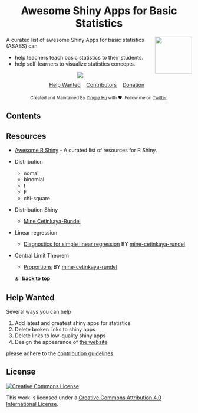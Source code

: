 <h1 style="text-align: center">Awesome Shiny Apps for Basic Statistics </h1>

<div style="text-align: right;"> <a href = "https://www.rstudio.com"><img src="https://www.rstudio.com/wp-content/uploads/2014/04/shiny.png" align="right" width="100"></a></div>


<p id="intro">A curated list of awesome Shiny Apps for basic statistics (ASABS) can </p>

* help teachers teach basic statistics to their students.
* help self-learners to visualize statistics concepts.

<div style="text-align: center; padding-bottom:10px"> <a href="https://travis-ci.org/huyingjie/Awesome-shiny-apps-for-basic-statistics"><img src="https://travis-ci.org/huyingjie/Awesome-shiny-apps-for-basic-statistics.svg?branch=master"></a> </div>

<div align="center">
	<a href="#Help-Wanted">Help Wanted</a>&nbsp;&nbsp;&nbsp;
	<a href="https://github.com/huyingjie/Awesome-shiny-apps-for-basic-statistics/graphs/contributors">Contributors</a>&nbsp;&nbsp;&nbsp;
	<a href="https://www.patreon.com/yingjiehu" target="_blank">Donation</a>&nbsp;&nbsp;&nbsp;
</div>


<div align="center" style="padding-top:20px">
	<sub>Created and Maintained By <a href="http:yingjiehu.com" target="_blank">Yingjie Hu</a> with ❤️ &nbsp;Follow me on <a href="https://twitter.com/yingjieYJH" target="_blank">Twitter</a>.</sub>
</div>


<a id="table-of-contents"></a>
## Contents


## Resources

* [Awesome R Shiny](https://github.com/grabear/awesome-rshiny) - A curated list of resources for R Shiny.

* Distribution

	* nomal
	* binomial
	* t
	* F
	* chi-square

* Distribution Shiny
	
	* [Mine Cetinkaya-Rundel](https://gallery.shinyapps.io/dist_calc/)
		
* Linear regression

	* [Diagnostics for simple linear regression](https://gallery.shinyapps.io/slr_diag/) BY [mine-cetinkaya-rundel](https://github.com/mine-cetinkaya-rundel)


* Central Limit Theorem

	* [Proportions](https://gallery.shinyapps.io/CLT_prop/) BY [mine-cetinkaya-rundel](https://github.com/mine-cetinkaya-rundel)

	**<a href="#table-of-contents">🔝 &nbsp; back to top</a>**

<a id="Help-Wanted"></a>
## Help Wanted

Several ways you can help

1. Add latest and greatest shiny apps for statistics
2. Delete broken links to shiny apps
3. Delete links to low-quality shiny apps
4. Design the appearance of [the website](http://asabs.yingjiehu.com)

please adhere to the [contribution guidelines](CONTRIBUTING.md).

## License

[![Creative Commons License](http://i.creativecommons.org/l/by/4.0/88x31.png)](http://creativecommons.org/licenses/by/4.0/)

This work is licensed under a [Creative Commons Attribution 4.0 International License](http://creativecommons.org/licenses/by/4.0/).

[OSS Icon]: https://cdn.rawgit.com/Awesome-Windows/Awesome/master/media/OSS.svg
[Freeware Icon]: https://cdn.rawgit.com/Awesome-Windows/Awesome/master/media/free.svg